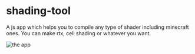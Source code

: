 # shading-tool
A js app which helps you to compile any type of shader including minecraft ones. You can make rtx, cell shading or whatever you want.

![the app](foto.png, "the app")
